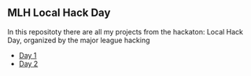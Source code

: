 ## MLH Local Hack Day
In this repositoty there are all my projects from the hackaton: Local Hack Day, organized by the major league hacking

- [Day 1](https://github.com/tobiasllop/MLH-Local-Hack-Day/tree/Day1)
- [Day 2](https://github.com/tobiasllop/MLH-Local-Hack-Day/tree/Day2)
